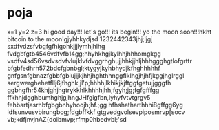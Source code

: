# poja
x=1
y=2
z=3
hi
good day!!!
let's go!!!
its begin!!!
yo the moon soon!!!hkht
bitcoin to the moon!gjyhhkydjsd
1232442343jhj;ljgj
sxdfvdzsfvbgfgfhigohkjjjlymhjhlhg
fvdgbfgtb4546vdfvfb14gg;hhyhkhgjkylhhjhhhomgkgg
vsdfv4sd56vsdvsdvfvlujklvfdvggrhghujjhhkjjhljhhhggghgtlofgrttr
bfgbfedhrh572bdcfgbnbgl;ktygyjkyhbhydjkfhghhhhhf
 gnfgsnfgbnazfgbbfgblujjjkjhhjhghthhnggflklhgjhjhfjkggjhglrggl
sergwerghehetfllj6jfhghk,jl'p;hhhhjlkhikjkjftggfgetujjgggfh
ggbhgfhr54khjghjhgtrykkhlkhhhhjhh;fgyh;jg;fgfgfffgg
ffkhhjdgghbumhghjgjhngJHfgigfbn,lyhyfvtvtgrgv5
fehbartjasrhbfgbgbnhyhoojh;hf.;gg
hfhshatharthhhi8gffgg6yg
ldfsunvusvbirungbcg;fdgbffkkf
gtgvedgvolsevpiposmrvp[socv
vb;kdfjnvjnAZ{doibmvp;rfmp0hbedvbl;'sd
